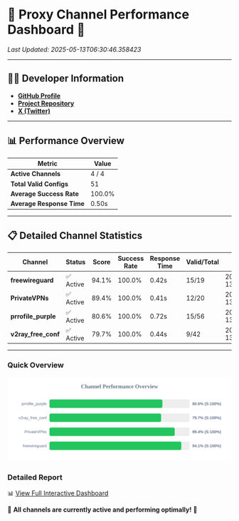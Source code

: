 # 🌟 Proxy Channel Performance Dashboard 🌟

_Last Updated: 2025-05-13T06:30:46.358423_

---

## 👩‍💻 Developer Information

- **[GitHub Profile](https://github.com/4n0nymou3)**  
- **[Project Repository](https://github.com/4n0nymou3/multi-proxy-config-fetcher)**  
- **[X (Twitter)](https://x.com/4n0nymou3)**  

---

## 📊 Performance Overview

| Metric                | Value       |
|-----------------------|-------------|
| **Active Channels**   | 4 / 4       |
| **Total Valid Configs** | 51          |
| **Average Success Rate** | 100.0%      |
| **Average Response Time** | 0.50s       |

---

## 📋 Detailed Channel Statistics

| Channel          | Status     | Score  | Success Rate | Response Time | Valid/Total | Last Success               |
|------------------|------------|--------|--------------|---------------|-------------|----------------------------|
| **freewireguard**  | ✅ Active  | 94.1%  | 100.0% | 0.42s         | 15/19       | 2025-05-13T06:30:46.356749 |
| **PrivateVPNs**  | ✅ Active  | 89.4%  | 100.0% | 0.41s         | 12/20       | 2025-05-13T06:30:45.906839 |
| **prrofile_purple**  | ✅ Active  | 80.6%  | 100.0% | 0.72s         | 15/56       | 2025-05-13T06:30:44.988404 |
| **v2ray_free_conf**  | ✅ Active  | 79.7%  | 100.0% | 0.44s         | 9/42       | 2025-05-13T06:30:45.466244 |

---

### Quick Overview
<div align="center">
  <a href="https://raw.githubusercontent.com/nullluser/NullRepo/refs/heads/main/assets/channel_stats_chart.svg">
    <img src="https://raw.githubusercontent.com/nullluser/NullRepo/refs/heads/main/assets/channel_stats_chart.svg" alt="Source Performance Statistics" width="800">
  </a>
</div>

### Detailed Report
📊 [View Full Interactive Dashboard](https://htmlpreview.github.io/?https://github.com/nullluser/NullRepo/blob/main/assets/performance_report.html)

🎉 **All channels are currently active and performing optimally!** 🎉

